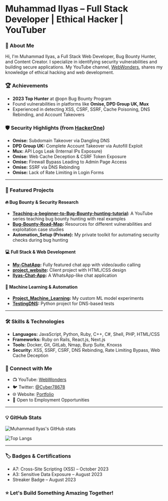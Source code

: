 # Muhammad Ilyas – Full Stack Developer | Ethical Hacker | YouTuber  

### 🚀 About Me  
Hi, I'm Muhammad Ilyas, a Full Stack Web Developer, Bug Bounty Hunter, and Content Creator. I specialize in identifying security vulnerabilities and building secure applications. My YouTube channel, [WebWonders](https://www.youtube.com/channel/UCpeWeRxYmbFbK8N1cAxCX4A), shares my knowledge of ethical hacking and web development.  

### 🏆 Achievements  
- **2023 Top Hunter** at @opn Bug Bounty Program  
- Found vulnerabilities in platforms like **Omise, DPD Group UK, Mux**  
- Experienced in detecting XSS, CSRF, SSRF, Cache Poisoning, DNS Rebinding, and Account Takeovers  

### 🛡️ Security Highlights (from [HackerOne](https://hackerone.com/muhammadilyas/hacktivity?type=user))  
- **Omise:** Subdomain Takeover via Dangling DNS  
- **DPD Group UK:** Complete Account Takeover via Autofill Exploit  
- **Mux:** API Logs Leak (Internal IPs Exposure)  
- **Omise:** Web Cache Deception & CSRF Token Exposure  
- **Omise:** Firewall Bypass Leading to Admin Page Access  
- **Omise:** SSRF via DNS Rebinding  
- **Omise:** Lack of Rate Limiting in Login Forms  

---
### 📂 Featured Projects  
#### 🔥 Bug Bounty & Security Research  
- **[Teaching-a-beginner-to-Bug-Bounty-hunting-tutorial](https://github.com/ilyas-cyber/Teaching-a-beginner-to-Bug-Bounty-hunting-tutorial):** A YouTube series teaching bug bounty hunting with real examples  
- **[Bug-Bounty-Road-Map](https://github.com/ilyas-cyber/Bug-Bounty-Road-Map):** Resources for different vulnerabilities and exploitation case studies  
- **Automation_Setup (Private):** My private toolkit for automating security checks during bug hunting  

#### 💻 Full Stack & Web Development  
- **[My-ChatApp](https://github.com/ilyas-cyber/My-ChatApp):** Fully featured chat app with video/audio calling  
- **[project_website](https://github.com/ilyas-cyber/newProject):** Client project with HTML/CSS design  
- **[Ilyas-Chat-App](https://github.com/ilyas-cyber/Ilyas-Chat-App):** A WhatsApp-like chat application  

#### 🧠 Machine Learning & Automation  
- **[Project_Machine_Learning](https://github.com/ilyas-cyber/Project_Machine_Learning):** My custom ML model experiments  
- **[TestingDNS](https://github.com/ilyas-cyber/TestingDNS):** Python project for DNS-based tests  

---
### 🛠️ Skills & Technologies  
- **Languages:** JavaScript, Python, Ruby, C++, C#, Shell, PHP, HTML/CSS  
- **Frameworks:** Ruby on Rails, React.js, Next.js  
- **Tools:** Docker, Git, GitLab, Nmap, Burp Suite, Knoxss  
- **Security:** XSS, SSRF, CSRF, DNS Rebinding, Rate Limiting Bypass, Web Cache Deception  

### 🌟 Connect with Me  
- 📺 YouTube: [WebWonders](https://www.youtube.com/channel/UCpeWeRxYmbFbK8N1cAxCX4A)  
- 🐦 Twitter: [@Cyber78678](https://twitter.com/Cyber78678)  
- 🌐 Website: [Portfolio](https://shorturl.at/RzcQ7)  
- 💼 Open to Employment Opportunities  

---
### 💡 GitHub Stats  
![Muhammad Ilyas's GitHub stats](https://github-readme-stats.vercel.app/api?username=ilyas-cyber&show_icons=true&theme=radical)  

![Top Langs](https://github-readme-stats.vercel.app/api/top-langs/?username=ilyas-cyber&layout=compact&theme=radical)  

---
### 🏷️ Badges & Certifications  
- A7: Cross-Site Scripting (XSS) – October 2023  
- A3: Sensitive Data Exposure – August 2023  
- Streaker Badge – August 2023  

### ⭐ Let's Build Something Amazing Together!
